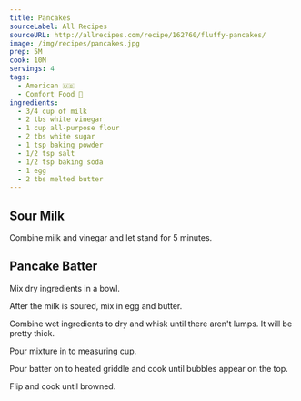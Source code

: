 ```yaml
---
title: Pancakes
sourceLabel: All Recipes
sourceURL: http://allrecipes.com/recipe/162760/fluffy-pancakes/
image: /img/recipes/pancakes.jpg 
prep: 5M
cook: 10M
servings: 4
tags:
  - American 🇺🇸
  - Comfort Food 🧸
ingredients:
  - 3/4 cup of milk
  - 2 tbs white vinegar
  - 1 cup all-purpose flour
  - 2 tbs white sugar
  - 1 tsp baking powder
  - 1/2 tsp salt
  - 1/2 tsp baking soda
  - 1 egg
  - 2 tbs melted butter
---
```

## Sour Milk

Combine milk and vinegar and let stand for 5 minutes.

## Pancake Batter

Mix dry ingredients in a bowl.

After the milk is soured, mix in egg and butter.

Combine wet ingredients to dry and whisk until there aren't lumps. It will be pretty thick.

Pour mixture in to measuring cup.

Pour batter on to heated griddle and cook until bubbles appear on the top.

Flip and cook until browned.